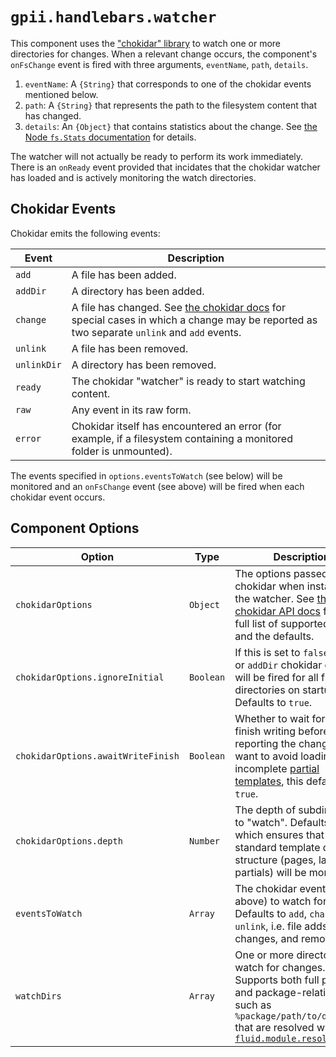 # `gpii.handlebars.watcher`

This component uses the ["chokidar" library](https://github.com/paulmillr/chokidar) to watch one or more directories
for changes.  When a relevant change occurs, the component's `onFsChange` event is fired with three arguments,
`eventName`, `path`, `details`.

1. `eventName`: A `{String}` that corresponds to one of the chokidar events mentioned below.
2. `path`: A `{String}` that represents the path to the filesystem content that has changed.
3. `details`: An `{Object}` that contains statistics about the change.  See [the Node `fs.Stats` documentation](https://nodejs.org/api/fs.html#fs_class_fs_stats) for details.

The watcher will not actually be ready to perform its work immediately.  There is an `onReady` event provided that
incidates that the chokidar watcher has loaded and is actively monitoring the watch directories.

## Chokidar Events
 
Chokidar emits the following events:
 
| Event       | Description |
| ----------- | ----------- |
| `add`       | A file has been added. |
| `addDir`    | A directory has been added. |
| `change`    | A file has changed. See [the chokidar docs](https://github.com/paulmillr/chokidar#errors) for special cases in which a change may be reported as two separate `unlink` and `add` events. |
| `unlink`    | A file has been removed. |
| `unlinkDir` | A directory has been removed. | 
| `ready`     | The chokidar "watcher" is ready to start watching content. |
| `raw`       | Any event in its raw form.  |
| `error`     | Chokidar itself has encountered an error (for example, if a filesystem containing a monitored folder is unmounted). |

The events specified in `options.eventsToWatch` (see below) will be monitored and an `onFsChange` event (see above) will
be fired when each chokidar event occurs.


## Component Options

| Option                             | Type      | Description |
| ---------------------------------- | --------- | ----------- |
| `chokidarOptions`                  | `Object`  |  The options passed to chokidar when instantiating the watcher.  See [the chokidar API docs](https://github.com/paulmillr/chokidar#api) for the full list of supported options and the defaults. |
| `chokidarOptions.ignoreInitial`    | `Boolean` | If this is set to `false`, an `add` or `addDir` chokidar event will be fired for all files and directories on startup. Defaults to `true`. |
| `chokidarOptions.awaitWriteFinish` | `Boolean` | Whether to wait for a file to finish writing before reporting the change.  As we want to avoid loading incomplete [partial templates](http://handlebarsjs.com/partials.html), this defaults to `true`. |
| `chokidarOptions.depth`            | `Number`  | The depth of subdirectories to "watch".  Defaults to `2`, which ensures that the standard template directory structure (pages, layouts, partials) will be monitored. |
| `eventsToWatch`                    | `Array`   | The chokidar events (see above) to watch for.  Defaults to `add`, `change`, and `unlink`, i.e. file adds, changes, and removals. |
| `watchDirs`                        | `Array`   | One or more directories to watch for changes.  Supports both full paths, and package-relative paths such as `%package/path/to/directory` that are resolved with [`fluid.module.resolvePath`](http://docs.fluidproject.org/infusion/development/NodeAPI.html#fluid-module-resolvepath-path-) |


